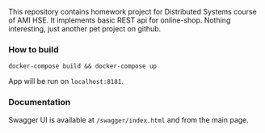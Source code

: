 This repository contains homework project for Distributed Systems course of AMI HSE. It implements basic REST api for online-shop. Nothing interesting, just another pet project on github.

### How to build

`docker-compose build && docker-compose up`

App will be run on `localhost:8181`.

### Documentation

Swagger UI is available at `/swagger/index.html` and from the main page.
